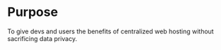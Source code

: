 # Purpose

To give devs and users the benefits of centralized web hosting without sacrificing data privacy.

